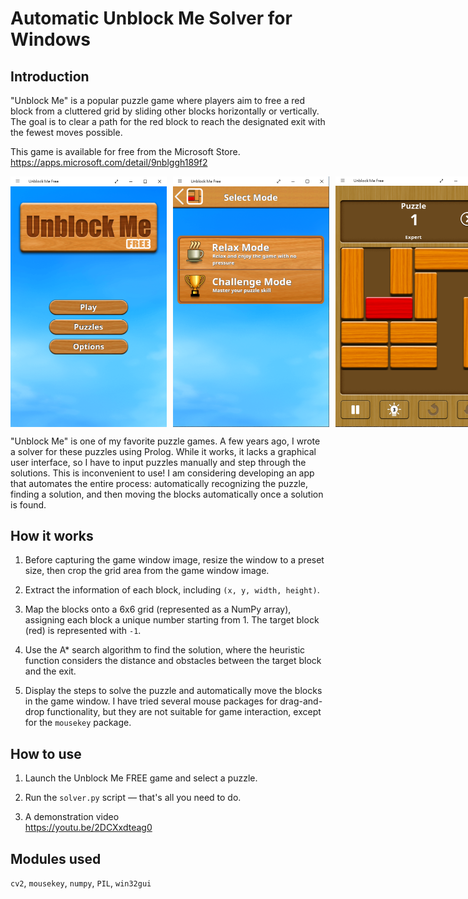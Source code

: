 # Automatic Unblock Me Solver for Windows

## Introduction

"Unblock Me" is a popular puzzle game where players aim to free a red block from a cluttered grid by sliding other blocks horizontally or vertically. The goal is to clear a path for the red block to reach the designated exit with the fewest moves possible.

This game is available for free from the Microsoft Store.  
https://apps.microsoft.com/detail/9nblggh189f2

<div style="display: flex; gap: 10px;">
    <img src="image_01.png" alt="Image 01" width="250"/>
    <img src="image_02.png" alt="Image 02" width="250"/>
    <img src="image_03.png" alt="Image 03" width="250"/>
</div>

"Unblock Me" is one of my favorite puzzle games. A few years ago, I wrote a solver for these puzzles using Prolog. While it works, it lacks a graphical user interface,  so I have to input puzzles manually and step through the solutions. This is inconvenient to use! I am considering developing an app that automates the entire process: automatically recognizing the puzzle, finding a solution, and then moving the blocks automatically once a solution is found.

## How it works

1. Before capturing the game window image, resize the window to a preset size, then crop the grid area from the game window image.

2. Extract the information of each block, including `(x, y, width, height)`.

3. Map the blocks onto a 6x6 grid (represented as a NumPy array), assigning each block a unique number starting from 1. The target block (red) is represented with `-1`.

4. Use the A* search algorithm to find the solution, where the heuristic function considers the distance and obstacles between the target block and the exit.

5. Display the steps to solve the puzzle and automatically move the blocks in the game window. I have tried several mouse packages for drag-and-drop functionality, but they are not suitable for game interaction, except for the `mousekey` package.

## How to use

1. Launch the Unblock Me FREE game and select a puzzle.

2. Run the `solver.py` script — that's all you need to do.

3. A demonstration video  
https://youtu.be/2DCXxdteag0

## Modules used

`cv2`, `mousekey`, `numpy`, `PIL`, `win32gui`
